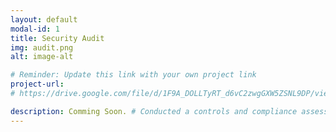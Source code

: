 ```yaml
---
layout: default
modal-id: 1
title: Security Audit
img: audit.png
alt: image-alt

# Reminder: Update this link with your own project link
project-url:  
# https://drive.google.com/file/d/1F9A_DOLLTyRT_d6vC2zwgGXW5ZSNL9DP/view?usp=sharing

description: Comming Soon. # Conducted a controls and compliance assessment and provided recommendations to company stakeholders to mitigate risks and avoid fines based on best practices for NIST CSF, PCI DSS, GDPR, SOC 1 & SOC 2.
---
```

